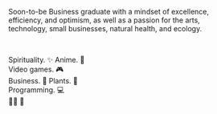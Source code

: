 <p>
Soon-to-be Business graduate with a mindset of excellence, <br>
efficiency, and optimism, as well as a passion for the arts, <br>
technology, small businesses, natural health, and ecology.</p>
<br>
<p>
Spirituality. ✨ Anime. 🎨<br>
Video games. 🎮<br>
Business. 🧾 Plants. 🌱<br>
Programming. 💻<br>
🌸🌹 🌺</p>
